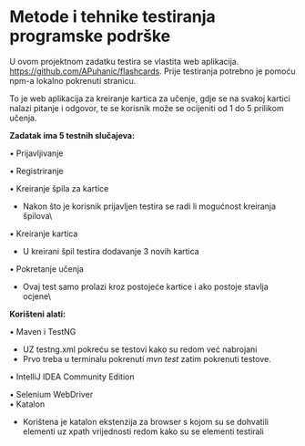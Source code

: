 # Metode i tehnike testiranja programske podrške

U ovom projektnom zadatku testira se vlastita web aplikacija.
https://github.com/APuhanic/flashcards. Prije testiranja potrebno je pomoću npm-a lokalno pokrenuti stranicu.

To je web aplikacija za kreiranje kartica za učenje, gdje se na svakoj kartici nalazi pitanje i odgovor, te se korisnik može se ocijeniti od 1 do 5 prilikom učenja.

**Zadatak ima 5 testnih slučajeva:**

• Prijavljivanje

• Registriranje

• Kreiranje špila za kartice
* Nakon što je korisnik prijavljen testira se radi li mogućnost kreiranja špilova\

• Kreiranje kartica
*  U kreirani špil testira dodavanje 3 novih kartica

• Pokretanje učenja
* Ovaj test samo prolazi kroz postojeće kartice i ako postoje stavlja ocjene\

**Korišteni alati:**

• Maven i TestNG
* UZ testng.xml pokreću se testovi kako su redom već nabrojani
* Prvo treba u terminalu pokrenuti *mvn test* zatim pokrenuti testove.

• IntelliJ IDEA Community Edition

• Selenium WebDriver\
• Katalon 
* Korištena je katalon ekstenzija za browser
s kojom su se dohvatili elementi uz xpath vrijednosti redom kako su se
elementi testirali

